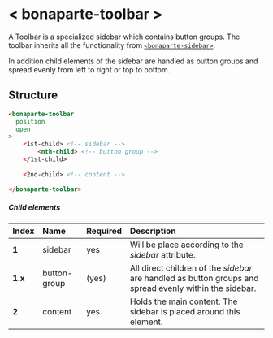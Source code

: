 # < bonaparte-toolbar >
A Toolbar is a specialized sidebar which contains button groups. The toolbar inherits all the functionality from [`<bonaparte-sidebar>`](bonaparte-sidebar.html). 

In addition child elements of the sidebar are handled as button groups and spread evenly from left to right or top to bottom.

## Structure
```html
<bonaparte-toolbar
  position
  open
>
    <1st-child> <!-- sidebar -->
        <nth-child> <!-- button group -->
    </1st-child>
    
    <2nd-child> <!-- content -->

</bonaparte-toolbar>
```

##### Child elements
Index | Name |  Required | Description 
:--------- | :--- | :------ | :-----
__1__ | sidebar | yes | Will be place according to the _sidebar_ attribute.
__1.x__ | button-group | (yes) | All direct children of the _sidebar_ are handled as button groups and spread evenly within the sidebar.
__2__ | content | yes | Holds the main content. The sidebar is placed around this element.
